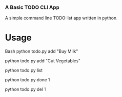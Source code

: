 
### A Basic TODO CLI App ###

A simple command line TODO list app written in python.

# Usage

Bash
python todo.py add "Buy Milk"

python todo.py add "Cut Vegetables"

python todo.py list

python todo.py done 1

python todo.py del 1